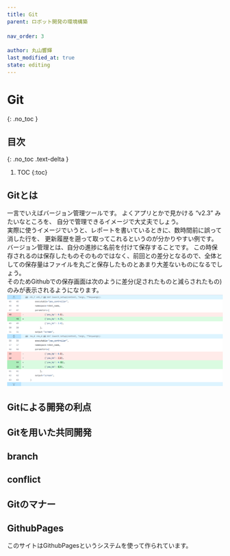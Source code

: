 ```yaml
---
title: Git
parent: ロボット開発の環境構築

nav_order: 3

author: 丸山響輝
last_modified_at: true
state: editing
---
```


# **Git**
{: .no_toc }

## 目次
{: .no_toc .text-delta }

1. TOC
{:toc}

## Gitとは
一言でいえばバージョン管理ツールです。
よくアプリとかで見かける “v2.3” みたいなところを、
自分で管理できるイメージで大丈夫でしょう。  
実際に使うイメージでいうと、レポートを書いているときに、数時間前に誤って消した行を、
更新履歴を遡って取ってこれるというのが分かりやすい例です。  
バージョン管理とは、自分の進捗に名前を付けて保存することです。
この時保存されるのは保存したものそのものではなく、前回との差分となるので、全体としての保存量はファイルを丸ごと保存したものとあまり大差ないものになるでしょう。  
そのためGithubでの保存画面は次のように差分(足されたものと減らされたもの)のみが表示されるようになります。
![Github](imgs/003_save_display.png)



## Gitによる開発の利点


## Gitを用いた共同開発


## branch


## conflict


## Gitのマナー


## GithubPages
このサイトはGithubPagesというシステムを使って作られています。